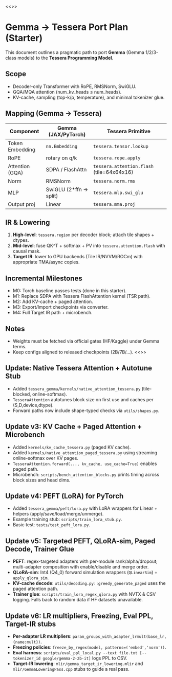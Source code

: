 <<<MERGE BEGIN: GEMMA_TO_TESSERA_PORT >>>
# Gemma → Tessera Port Plan (Starter)

This document outlines a pragmatic path to port **Gemma** (Gemma 1/2/3-class models) to the **Tessera Programming Model**.

## Scope
- Decoder-only Transformer with RoPE, RMSNorm, SwiGLU.
- GQA/MQA attention (num_kv_heads ≤ num_heads).
- KV-cache, sampling (top-k/p, temperature), and minimal tokenizer glue.

## Mapping (Gemma → Tessera)
| Component | Gemma (JAX/PyTorch) | Tessera Primitive |
|---|---|---|
| Token Embedding | `nn.Embedding` | `tessera.tensor.lookup` |
| RoPE | rotary on q/k | `tessera.rope.apply` |
| Attention (GQA) | SDPA / FlashAttn | `tessera.attention.flash` (tile=64x64x16) |
| Norm | RMSNorm | `tessera.norm.rms` |
| MLP | SwiGLU (2*ffn → split) | `tessera.mlp.swi_glu` |
| Output proj | Linear | `tessera.mma.proj` |

## IR & Lowering
1. **High-level**: `tessera.region` per decoder block; attach tile shapes + dtypes.
2. **Mid-level**: fuse QK^T + softmax + PV into `tessera.attention.flash` with causal mask.
3. **Target IR**: lower to GPU backends (Tile IR/NVVM/ROCm) with appropriate TMA/async copies.

## Incremental Milestones
- M0: Torch baseline passes tests (done in this starter).
- M1: Replace SDPA with Tessera FlashAttention kernel (TSR path).
- M2: Add KV-cache + paged attention.
- M3: Export/Import checkpoints via converter.
- M4: Full Target IR path + microbench.

## Notes
- Weights must be fetched via official gates (HF/Kaggle) under Gemma terms.
- Keep configs aligned to released checkpoints (2B/7B/…).
<<<MERGE END: GEMMA_TO_TESSERA_PORT >>>


## Update: Native Tessera Attention + Autotune Stub
- Added `tessera_gemma/kernels/native_attention_tessera.py` (tile-blocked, online-softmax).
- `TesseraAttention` autotunes block size on first use and caches per (S,D,device,dtype).
- Forward paths now include shape-typed checks via `utils/shapes.py`.


## Update v3: KV Cache + Paged Attention + Microbench
- Added `kernels/kv_cache_tessera.py` (paged KV cache).
- Added `kernels/native_attention_paged_tessera.py` using streaming online-softmax over KV pages.
- `TesseraAttention.forward(..., kv_cache, use_cache=True)` enables paged path.
- Microbench: `scripts/bench_attention_blocks.py` prints timing across block sizes and head dims.


## Update v4: PEFT (LoRA) for PyTorch
- Added `tessera_gemma/peft/lora.py` with LoRA wrappers for Linear + helpers (apply/save/load/merge/unmerge).
- Example training stub: `scripts/train_lora_stub.py`.
- Basic test: `tests/test_peft_lora.py`.


## Update v5: Targeted PEFT, QLoRA-sim, Paged Decode, Trainer Glue
- **PEFT**: regex-targeted adapters with per-module rank/alpha/dropout; multi-adapter composition with enable/disable and merge order.
- **QLoRA-sim**: Int4 (Q4_0) forward simulation wrappers (`QLinearSim`) + `apply_qlora_sim`.
- **KV-cache decode**: `utils/decoding.py::greedy_generate_paged` uses the paged attention path.
- **Trainer glue**: `scripts/train_lora_regex_qlora.py` with NVTX & CSV logging. Falls back to random data if HF datasets unavailable.


## Update v6: LR multipliers, Freezing, Eval PPL, Target-IR stubs
- **Per-adapter LR multipliers**: `param_groups_with_adapter_lrmult(base_lr, {name:mult})`.
- **Freezing policies**: `freeze_by_regex(model, patterns=('embed','norm'))`.
- **Eval harness**: `scripts/eval_ppl_local.py --text file.txt [--tokenizer_id google/gemma-2-2b-it]` logs PPL to CSV.
- **Target-IR lowering**: `mlir/gemma_target_ir_lowering.mlir` and `mlir/GemmaLoweringPass.cpp` stubs to guide a real pass.
